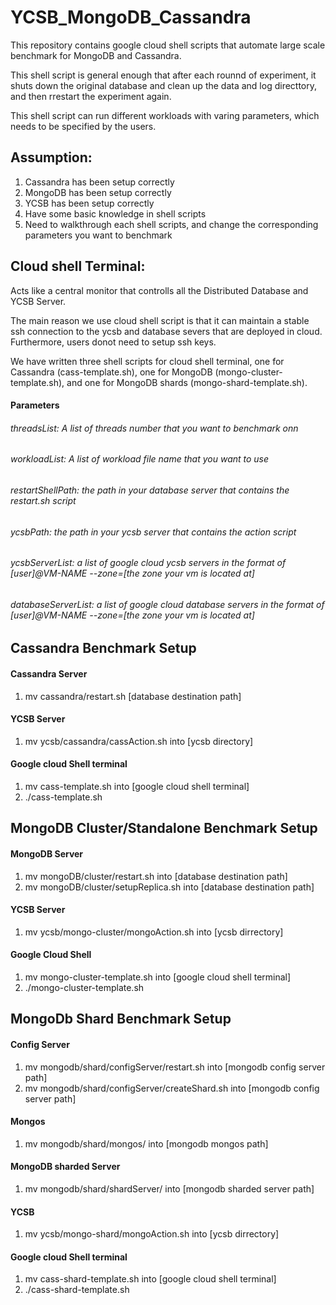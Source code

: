 # YCSB_MongoDB_Cassandra
This repository contains google cloud shell scripts that automate large scale benchmark for MongoDB and Cassandra.

This shell script is general enough that after each rounnd of experiment, it shuts down the original database and clean up the data and log directtory, and then rrestart the experiment again.

This shell script can run different workloads with varing parameters, which needs to be specified by the users.


## Assumption:
1. Cassandra has been setup correctly
2. MongoDB has been setup correctly
3. YCSB has been setup correctly
4. Have some basic knowledge in shell scripts
5. Need to walkthrough each shell scripts, and change the corresponding parameters you want to benchmark

## Cloud shell Terminal:
Acts like a central monitor that controlls all the Distributed Database and YCSB Server.

The main reason we use cloud shell script is that it can maintain a stable ssh connection to the ycsb and database severs that are deployed in cloud. Furthermore, users donot need to setup ssh keys.

We have written three shell scripts for cloud shell terminal, one for Cassandra (cass-template.sh), one for MongoDB (mongo-cluster-template.sh), and one for MongoDB shards (mongo-shard-template.sh).
#### Parameters
###### threadsList: A list of threads number that you want to benchmark onn
###### workloadList: A list of workload file name that you want to use
###### restartShellPath: the path in your database server that contains the restart.sh script
###### ycsbPath: the path in your ycsb server that contains the action script
###### ycsbServerList: a list of google cloud ycsb servers in the format of [user]@VM-NAME --zone=[the zone your vm is located at]
###### databaseServerList: a list of google cloud database servers in the format of [user]@VM-NAME --zone=[the zone your vm is located at]

## Cassandra Benchmark Setup
#### Cassandra Server
1. mv cassandra/restart.sh [database destination path]
#### YCSB Server
1. mv ycsb/cassandra/cassAction.sh into [ycsb directory]
#### Google cloud Shell terminal
1. mv cass-template.sh into [google cloud shell terminal]
2. ./cass-template.sh

## MongoDB Cluster/Standalone Benchmark Setup
#### MongoDB Server
1. mv mongoDB/cluster/restart.sh into [database destination path]
2. mv mongoDB/cluster/setupReplica.sh into [database destination path]
#### YCSB Server
1. mv ycsb/mongo-cluster/mongoAction.sh into [ycsb dirrectory]
#### Google Cloud Shell
1. mv mongo-cluster-template.sh into [google cloud shell terminal]
2. ./mongo-cluster-template.sh

## MongoDb Shard Benchmark Setup
#### Config Server
1. mv mongodb/shard/configServer/restart.sh into [mongodb config server path]
2. mv mongodb/shard/configServer/createShard.sh into [mongodb config server path]
#### Mongos
1. mv mongodb/shard/mongos/ into [mongodb mongos path]
#### MongoDB sharded Server
1. mv mongodb/shard/shardServer/ into [mongodb sharded server path]
#### YCSB
1. mv ycsb/mongo-shard/mongoAction.sh into [ycsb dirrectory]
#### Google cloud Shell terminal
1. mv cass-shard-template.sh into [google cloud shell terminal]
2. ./cass-shard-template.sh
